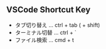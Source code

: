 ## VSCode Shortcut Key
- タブ切り替え ... ctrl + tab ( + shift)
- ターミナル切替 ... ctrl + `
- ファイル検索 ... cmd + t